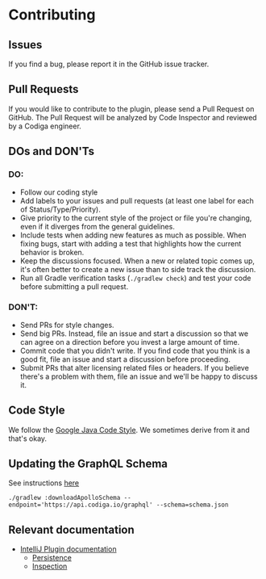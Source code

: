 # Contributing

## Issues

If you find a bug, please report it in the GitHub issue tracker.

## Pull Requests

If you would like to contribute to the plugin, please
send a Pull Request on GitHub. The Pull Request will be analyzed
by Code Inspector and reviewed by a Codiga engineer.


## DOs and DON'Ts

### DO:

* Follow our coding style
* Add labels to your issues and pull requests (at least one label for each of Status/Type/Priority).
* Give priority to the current style of the project or file you're changing, even if it diverges from the general guidelines.
* Include tests when adding new features as much as possible. When fixing bugs, start with adding a test that highlights how the current behavior is broken.
* Keep the discussions focused. When a new or related topic comes up, it's often better to create a new issue than to side track the discussion.
* Run all Gradle verification tasks (`./gradlew check`) and test your code before submitting a pull request.

### DON'T:

* Send PRs for style changes.
* Send big PRs. Instead, file an issue and start a discussion so that we can agree on a direction before you invest a large amount of time.
* Commit code that you didn't write. If you find code that you think is a good fit, file an issue and start a discussion before proceeding.
* Submit PRs that alter licensing related files or headers. If you believe there's a problem with them, file an issue and we'll be happy to discuss it.


## Code Style

We follow the [Google Java Code Style](https://google.github.io/styleguide/javaguide.html).
We sometimes derive from it and that's okay.

## Updating the GraphQL Schema

See instructions [here](https://www.apollographql.com/docs/android/essentials/get-started-java/)

```shell
./gradlew :downloadApolloSchema --endpoint='https://api.codiga.io/graphql' --schema=schema.json
```

## Relevant documentation

 - [IntelliJ Plugin documentation](https://plugins.jetbrains.com/docs/intellij/basics.html)
   - [Persistence](https://plugins.jetbrains.com/docs/intellij/persisting-state-of-components.html)
   - [Inspection](https://plugins.jetbrains.com/docs/intellij/code-inspections.html)